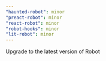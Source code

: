 ```yaml
---
"haunted-robot": minor
"preact-robot": minor
"react-robot": minor
"robot-hooks": minor
"lit-robot": minor
---
```


Upgrade to the latest version of Robot
